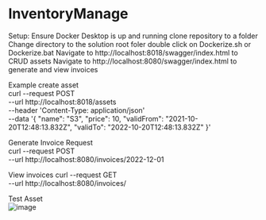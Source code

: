 # InventoryManage
Setup:
Ensure Docker Desktop is up and running
clone repository to a folder
Change directory to the solution root foler
double click on Dockerize.sh or Dockerize.bat 
Navigate to http://localhost:8018/swagger/index.html to CRUD assets
Navigate to http://localhost:8080/swagger/index.html to generate and view invoices

Example create asset\
curl --request POST \
  --url http://localhost:8018/assets \
  --header 'Content-Type: application/json' \
  --data '{
  "name": "S3",
  "price": 10,
  "validFrom": "2021-10-20T12:48:13.832Z",
  "validTo": "2022-10-20T12:48:13.832Z"
}'

Generate Invoice Request\
curl --request POST \
  --url http://localhost:8080/invoices/2022-12-01
  
View invoices 
curl --request GET \
  --url http://localhost:8080/invoices/
  
  
  
  
  Test Asset\
  ![image](https://user-images.githubusercontent.com/37341079/196955140-fb3f7021-ee19-4f1e-a676-aa92dafa4a70.png)
